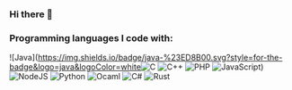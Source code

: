 ### Hi there 👋
 
### Programming languages I code with: 
 ![Java](https://img.shields.io/badge/java-%23ED8B00.svg?style=for-the-badge&logo=java&logoColor=white
 ​![​C​](https://img.shields.io/badge/c-%2300599C.svg?style=for-the-badge&logo=c&logoColor=white) 
 ​![​C++​](https://img.shields.io/badge/c++-%2300599C.svg?style=for-the-badge&logo=c%2B%2B&logoColor=white)
 ![PHP](https://img.shields.io/badge/php-%23777BB4.svg?style=for-the-badge&logo=php&logoColor=white)
 ![JavaScript](https://img.shields.io/badge/javascript-%23323330.svg?style=for-the-badge&logo=javascript&logoColor=%23F7DF1E))
 ​![​NodeJS​](https://img.shields.io/badge/node.js-6DA55F?style=for-the-badge&logo=node.js&logoColor=white)
 ​![​Python​](https://img.shields.io/badge/python-3670A0?style=for-the-badge&logo=python&logoColor=ffdd54) 
 ​![​Ocaml](https://img.shields.io/badge/-Ocaml-orange?color=cc4100&style=for-the-badge&logo=ocaml&logoColor=white)
 ​![​C#​](https://img.shields.io/badge/c%23-%23239120.svg?style=for-the-badge&logo=c-sharp&logoColor=white) 
 ​![​Rust​](https://img.shields.io/badge/rust-%23000000.svg?style=for-the-badge&logo=rust&logoColor=white)

